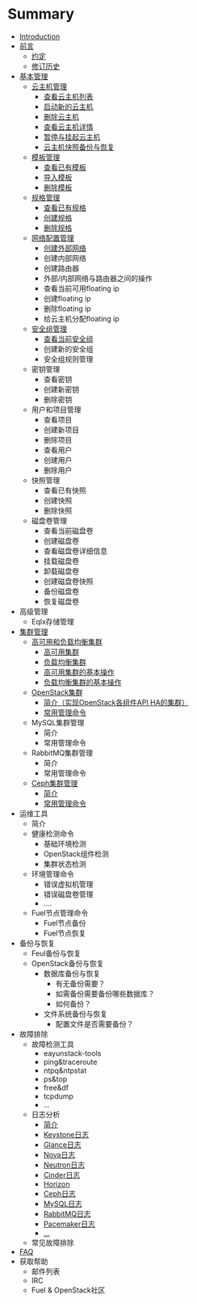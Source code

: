 # Summary

* [Introduction](README.md)
* [前言](preface/preface.md)
   * [约定](preface/conventions.md)
   * [修订历史](preface/revision_history.md)
* [基本管理](basic_admin/basic_admin.md)
   * [云主机管理](basic_admin/instance_management/instance_management.md)
       * [查看云主机列表](basic_admin/instance_management/show_instance_list.md)
       * [启动新的云主机](basic_admin/instance_management/launch_instance.md)
       * [删除云主机](basic_admin/instance_management/delete_instance.md)
       * [查看云主机详情](basic_admin/instance_management/show_instance_detail.md)
       * [暂停与挂起云主机](basic_admin/instance_management/suspended_instance.md)
       * [云主机快照备份与恢复](basic_admin/instance_management/snapshot_instance.md)
   * [模板管理](basic_admin/images_management/imange.md)
       * [查看已有模板](basic_admin/images_management/show_imange.md)
       * [导入模板](basic_admin/images_management/import_image.md)
       * [删除模板](basic_admin/images_management/delete_image.md)
   * [规格管理](basic_admin/flavors/flavors.md)
       * [查看已有规格](basic_admin/flavors/flavors_list.md)
       * [创建规格](basic_admin/flavors/flavors_create.md)
       * [删除规格](basic_admin/flavors/flavors_delete.md)
   * [网络配置管理](basic_admin/network_management/network.md)
       * [创建外部网络](basic_admin/network_management/network_create.md)
       * 创建内部网络
       * 创建路由器
       * 外部/内部网络与路由器之间的操作
       * 查看当前可用floating ip
       * 创建floating ip
       * 删除floating ip
       * 给云主机分配floating ip
   * [安全组管理](basic_admin/security_groups/security.md)
       * [查看当前安全组](basic_admin/security_groups/security_list.md)
       * 创建新的安全组
       * 安全组规则管理
   * 密钥管理
       * 查看密钥
       * 创建新密钥
       * 删除密钥
   * 用户和项目管理
       * 查看项目
       * 创建新项目
       * 删除项目
       * 查看用户
       * 创建用户
       * 删除用户
   * 快照管理
       * 查看已有快照
       * 创建快照
       * 删除快照
   * 磁盘卷管理
       * 查看当前磁盘卷
       * 创建磁盘卷
       * 查看磁盘卷详细信息
       * 挂载磁盘卷
       * 卸载磁盘卷
       * 创建磁盘卷快照
       * 备份磁盘卷
       * 恢复磁盘卷
* 高级管理
   * Eqlx存储管理
* [集群管理](cluster_admin/cluster_admin.md)
   * [高可用和负载均衡集群](cluster_admin/introduction_to_ha_and_lb/introduction.md)
       * [高可用集群](cluster_admin/introduction_to_ha_and_lb/high_availability.md)
       * [负载均衡集群](cluster_admin/introduction_to_ha_and_lb/load_balance.md)
       * [高可用集群的基本操作](cluster_admin/introduction_to_ha_and_lb/ha_operations.md)
       * [负载均衡集群的基本操作](cluster_admin/introduction_to_ha_and_lb/lb_operations.md)
   * [OpenStack集群](cluster_admin/openstack-intro.md)
       * [简介（实现OpenStack各组件API HA的集群）](cluster_admin/openstack-intro.md)
       * [常用管理命令](cluster_admin/openstack-admin.md)       
   * MySQL集群管理
       * 简介
       * 常用管理命令
   * RabbitMQ集群管理
       * 简介
       * 常用管理命令
   * [Ceph集群管理](cluster_admin/ceph-intro.md)
       * [简介](cluster_admin/ceph-intro.md)
       * [常用管理命令](cluster_admin/ceph-admin.md)
* 运维工具
   * 简介
   * 健康检测命令
       * 基础环境检测
       * OpenStack组件检测
       * 集群状态检测
   * 环境管理命令
       * 错误虚拟机管理
       * 错误磁盘卷管理
       * ....
   * Fuel节点管理命令
       * Fuel节点备份
       * Fuel节点恢复
* 备份与恢复
   * Feul备份与恢复
   * OpenStack备份与恢复
       * 数据库备份与恢复
           * 有无备份需要？
           * 如需备份需要备份哪些数据库？
           * 如何备份？
       * 文件系统备份与恢复
           * 配置文件是否需要备份？
* 故障排除
   * 故障检测工具
       * eayunstack-tools
       * ping&traceroute
       * ntpq&ntpstat
       * ps&top
       * free&df
       * tcpdump
       * ...
   * 日志分析
       * [简介](troubleshooting/log_analysis/intro.md)
       * [Keystone日志](troubleshooting/log_analysis/keystone_log.md)
       * [Glance日志](troubleshooting/log_analysis/glance_log.md)
       * [Nova日志](troubleshooting/log_analysis/nova_log.md)
       * [Neutron日志](troubleshooting/log_analysis/neutron_log.md)
       * [Cinder日志](troubleshooting/log_analysis/cinder_log.md)
       * [Horizon](troubleshooting/log_analysis/horizon_log.md)
       * [Ceph日志](troubleshooting/log_analysis/ceph_log.md)
       * [MySQL日志](troubleshooting/log_analysis/mysql_log.md)
       * [RabbitMQ日志](troubleshooting/log_analysis/rabbitmq_log.md)
       * [Pacemaker日志](troubleshooting/log_analysis/pacemaker_log.md)
       * [...](troubleshooting/log_analysis/etc.md)
   * 常见故障排除
* [FAQ](FAQ/faq.md)
* 获取帮助
   * 邮件列表
   * IRC
   * Fuel & OpenStack社区

